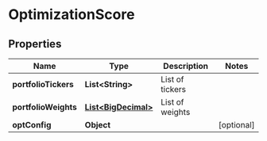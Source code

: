 
# OptimizationScore

## Properties
Name | Type | Description | Notes
------------ | ------------- | ------------- | -------------
**portfolioTickers** | **List&lt;String&gt;** | List of tickers | 
**portfolioWeights** | [**List&lt;BigDecimal&gt;**](BigDecimal.md) | List of weights | 
**optConfig** | **Object** |  |  [optional]




